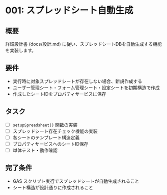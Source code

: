 # 001: スプレッドシート自動生成

## 概要
詳細設計書 (docs/設計.md) に従い、スプレッドシートDBを自動生成する機能を実装します。

## 要件
- 実行時に対象スプレッドシートが存在しない場合、新規作成する
- ユーザー管理シート・フォーム管理シート・設定シートを初期構造で作成
- 作成したシートIDをプロパティサービスに保存

## タスク
- [ ] `setupSpreadsheet()` 関数の実装
- [ ] スプレッドシート存在チェック機能の実装
- [ ] 各シートのテンプレート構造定義
- [ ] プロパティサービスへのシートID保存
- [ ] 単体テスト・動作確認

## 完了条件
- GAS スクリプト実行でスプレッドシートが自動生成されること
- シート構造が設計通りに作成されること
